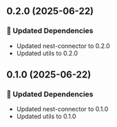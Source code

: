 ## 0.2.0 (2025-06-22)

### 🧱 Updated Dependencies

- Updated nest-connector to 0.2.0
- Updated utils to 0.2.0

## 0.1.0 (2025-06-22)

### 🧱 Updated Dependencies

- Updated nest-connector to 0.1.0
- Updated utils to 0.1.0